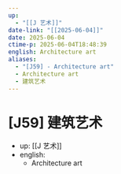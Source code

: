 ```yaml
---
up:
  - "[[J 艺术]]"
date-link: "[[2025-06-04]]"
date: 2025-06-04
ctime-p: 2025-06-04T18:48:39
english: Architecture art
aliases:
  - "[J59] - Architecture art"
  - Architecture art
  - 建筑艺术
---
```


# [J59] 建筑艺术

- up: [[J 艺术]]
- english:
	- Architecture art
